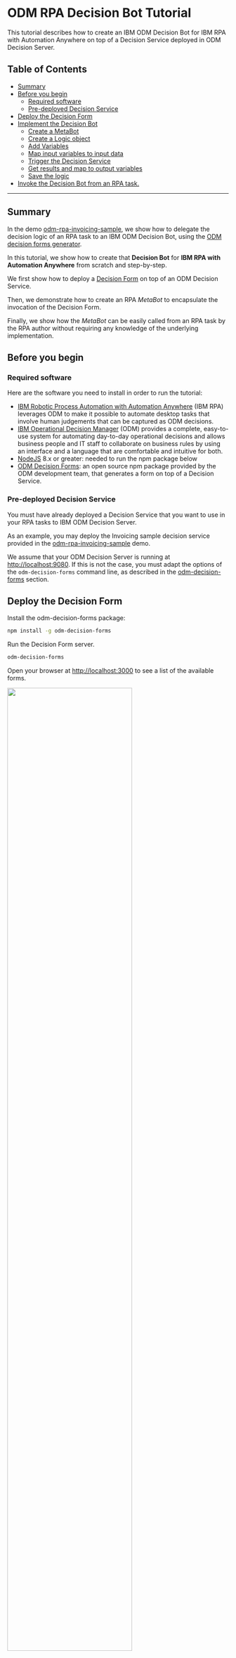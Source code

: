 # ODM RPA Decision Bot Tutorial

This tutorial describes how to create an IBM ODM Decision Bot for IBM RPA with Automation Anywhere on top of
a Decision Service deployed in ODM Decision Server.

## Table of Contents

  - [Summary](#summary)
  - [Before you begin](#before-you-begin)
     - [Required software](#required-software)
     - [Pre-deployed Decision Service](#pre-deployed-decision-service)
  - [Deploy the Decision Form](#deploy-the-decision-form)
  - [Implement the Decision Bot](#implement-the-decision-bot)
     - [Create a MetaBot](#create-a-metabot)
     - [Create a Logic object](#create-a-logic-object)
     - [Add Variables](#add-variables)
     - [Map input variables to input data](#map-input-variables-to-input-data)
     - [Trigger the Decision Service](#trigger-the-decision-service)
     - [Get results and map to output variables](#get-results-and-map-to-output-variables)
     - [Save the logic](#save-the-logic)
  - [Invoke the Decision Bot from an RPA task.](#invoke-the-decision-bot-from-an-rpa-task)

---

## Summary

In the demo [odm-rpa-invoicing-sample](https://github.com/ODMDev/odm-rpa-invoicing-sample), we show how
to delegate the decision logic of an RPA task to an IBM ODM Decision Bot, using the [ODM decision forms generator](https://www.npmjs.com/package/odm-decision-forms).

In this tutorial, we show how to create that **Decision Bot** for **IBM RPA with Automation Anywhere** from scratch
and step-by-step.

We first show how to deploy a [Decision Form](https://github.com/ODMDev/odm-decision-forms) on top of an ODM Decision Service.

Then, we demonstrate how to create an RPA *MetaBot* to encapsulate the invocation of the Decision Form.

Finally, we show how the *MetaBot* can be easily called from an RPA task by the RPA author without requiring any 
knowledge of the underlying implementation.

## Before you begin

### Required software

Here are the software you need to install in order to run the tutorial:

* [IBM Robotic Process Automation with Automation Anywhere](https://www.ibm.com/cloud-computing/products/digital-process-automation/robotic-process-automation/) (IBM RPA)  leverages ODM to make it possible to automate desktop tasks that involve human judgements that can be captured as ODM decisions.
* [IBM Operational Decision Manager](http://www-03.ibm.com/software/products/en/odm) (ODM) provides a complete, easy-to-use system for automating day-to-day operational decisions and allows business people and IT staff to collaborate on business rules by using an interface and a language that are comfortable and intuitive for both.
* [NodeJS](https://nodejs.org/en/download/) 8.x or greater: needed to run the npm package below
* [ODM Decision Forms](https://www.npmjs.com/package/odm-decision-forms): an open source npm package provided by the ODM development team, 
that generates a form on top of a Decision Service.

### Pre-deployed Decision Service

You must have already deployed a Decision Service that you want to use in your RPA tasks to IBM ODM Decision Server.

As an example, you may deploy the Invoicing sample decision service provided in the [odm-rpa-invoicing-sample](https://github.com/ODMDev/odm-rpa-invoicing-sample) demo.

We assume that your ODM Decision Server is running at [http://localhost:9080](http://localhost:9080). If this is not the case,
you must adapt the options of the `odm-decision-forms` command line, as described in
the [odm-decision-forms](https://github.com/ODMDev/odm-decision-forms#usage) section.

## Deploy the Decision Form

Install the odm-decision-forms package:

```bash
npm install -g odm-decision-forms
```

Run the Decision Form server.

```bash
odm-decision-forms
```

Open your browser at [http://localhost:3000](http://localhost:3000) to see a list of the available forms.

<img src="https://raw.githubusercontent.com/ODMDev/odm-rpa-decisionbot-tutorial/master/screenshots/Decision Forms Home.png" width="75%"></img>

From the *Version* column, select the decision form you want to automate. Eg: http://localhost:3000/ruleapp/CompleteInvoice_Ruleapp/CompleteInvoice_Ruleset

<img src="https://raw.githubusercontent.com/ODMDev/odm-rpa-decisionbot-tutorial/master/screenshots/Decision Form.png?v=2" width="75%"></img>

You can test the form, entering some value on the Request side and clicking *Run Decision* to get the results.

## Implement the Decision Bot

Our Decision Bot is implemented as an Automation Anywhere MetaBot, which encapsulates the invocation of the Decision Form
and exposes input and output variables, mapped to/from the Decision Service input/output parameters.

### Create a MetaBot

* Keep the Decision Form window open and close any other tab or browser instance.
* Open *Automation Anywhere Client*
* Go to the *MetaBot* tab and click *New*
* Set a name for the MetaBot. Eg: Invoicing Decision Bot
* In the Applications list, Select *Internet Explorer* and click *Create*

<img src="https://raw.githubusercontent.com/ODMDev/odm-rpa-decisionbot-tutorial/master/screenshots/New MetaBot.png" width="30%"></img>

This opens the MetaBot editor. Click *Add Screen* and select the screen corresponding to the navigator displaying your Decision Form

<img src="https://raw.githubusercontent.com/ODMDev/odm-rpa-decisionbot-tutorial/master/screenshots/Add Screen.png" width="50%"></img>

### Create a Logic object

We then edit a *Logic* object, defining in/out variables of the metabot, listing the steps required to enter input data 
in the form based on the MetaBot input variables, executing the Decision Service, and mapping the output result to the MetaBot output variables.

* Click on the *Logic* tab
* Click *Add Logic*. This opens the *Logic Editor*, showing the Internet Explorer window

<img src="https://raw.githubusercontent.com/ODMDev/odm-rpa-decisionbot-tutorial/master/screenshots/Logic Editor.png" width="75%"></img>

### Add Variables

On the right hand side, expand the *Variable Manager* panel

Create an input variable corresponding to each input field of the decision form (*Request* panel):
   * Click 'Add'
   * Give a name to the variable, similar to the field name
   * Select 'Input' as the *Parameter Type*
   * Enter a default Value in the value field, to be used for testing
   * Repeat for each field in the 'Request' panel
   
   <img src="https://raw.githubusercontent.com/ODMDev/odm-rpa-decisionbot-tutorial/master/screenshots/Add Input Variable.png" width="60%"></img>

Create an output variable corresponding for each output field of the decision form (*Response* panel):
   * Click 'Add'
   * Give a name to the variable, similar to the field name
   * Select 'Output' as the *Parameter Type*
   * Enter a default Value in the value field, to be used for testing
   * Repeat for each field in the 'Response' panel

In our example, you will end up with 6 variables:

   <img src="https://raw.githubusercontent.com/ODMDev/odm-rpa-decisionbot-tutorial/master/screenshots/MetaBot Variables.png" width="25%"></img>

### Map input variables to input data

You must now create an input action for each input field of the Decision Service and fill it from a corresponding input 
variable.

* Map a Select (combo box):
   * Click the Select element. This will highlight it in red.
   * Set the *Select Action* field to *SelectItemByText*
   * Set the *Select Item* field to the variable you want to map (you can hit F2 to see the list of available variables)
   * Click *Add*

   <img src="https://raw.githubusercontent.com/ODMDev/odm-rpa-decisionbot-tutorial/master/screenshots/Map Select In.png" width="60%"></img>

* Map a Text field (input type="text"):
   * Click the text field. This will highlight it in red.
   * Set the *Select Action* field to *SetText*
   * Check the *Keystrokes* checkbox - this is mandatory for odm-decision-forms
   * Set the 'Enter Text' field to the variable you want to map (you can hit F2 to see the list of available variables)
   * Click *Add*

   <img src="https://raw.githubusercontent.com/ODMDev/odm-rpa-decisionbot-tutorial/master/screenshots/Map TextField In.png" width="60%"></img>

### Trigger the Decision Service

You can then ask the MetaBot to execute the decision:

* Click the *Run Decision* button. This will highlight it in red
* Set the 'Select Action' field to *Click*
* Click *Add*
   
<img src="https://raw.githubusercontent.com/ODMDev/odm-rpa-decisionbot-tutorial/master/screenshots/Run Decision.png" width="55%"></img>

### Get results and map to output variables

You must map each output field of the Decision Service to a corresponding output variable.

* Map a Select (combo box):
   * Click the Select. This will highlight it in red
   * Set the *Select Action* field to *GetSelectedText*
   * Set the *Select Variable* field to the variable you want to map (you can hit F2 to see the list of available variables) 
   * Click *Add*

   <img src="https://raw.githubusercontent.com/ODMDev/odm-rpa-decisionbot-tutorial/master/screenshots/Map Select Out.png" width="60%"></img>

* Map a Text field (input type="text"):
   * Click in the text field. This will highlight it in red
   * Set the *Select Action* field to *Get Property*
   * Set the *Property Name* field to *HTML Value*
   * Set the *Select Variable* field to the variable you want to map (you can hit F2 to see the list of available variables) 
   * Click *Add*

   <img src="https://raw.githubusercontent.com/ODMDev/odm-rpa-decisionbot-tutorial/master/screenshots/Map TextField Out.png" width="75%"></img>

### Save the logic

Once the variables are all created and mapped to input / output fields, you should see an 'Action List' similar to this:

<img src="https://raw.githubusercontent.com/ODMDev/odm-rpa-decisionbot-tutorial/master/screenshots/Action List.png" width="100%"></img>

Save your logic (Save Button) and give it a name. Eg: Invoicing Decision Service.

## Invoke the Decision Bot from an RPA task.

Now that the ODM Decision Service execution is encapsulated in a MetaBot, it is very easy to call that MetaBot from an RPA task.

From your Main task, you first need to open the browser to the correct URL: drag and drop the *Web Recorder / Open Browser*
command in your task, and enter the Decision Form URL.

<img src="https://raw.githubusercontent.com/ODMDev/odm-rpa-decisionbot-tutorial/master/screenshots/Open Browser.png" width="75%"></img>
   
Now, drag and drop your Decision Bot from the *MetaBots* list, and map the variables of your main task to the ones of your metabot.

<img src="https://raw.githubusercontent.com/ODMDev/odm-rpa-decisionbot-tutorial/master/screenshots/Invoke MetaBot.png" width="75%"></img>

Your main task should look like this:

<img src="https://raw.githubusercontent.com/ODMDev/odm-rpa-decisionbot-tutorial/master/screenshots/Main Bot.png" width="100%"></img>


# Issues and contributions
For issues relating to this sample, please use the [GitHub issue tracker](../../issues).
We welcome contributions following [our guidelines](CONTRIBUTING.md).

# License
The source files found in this project are licensed under the [Apache License 2.0](LICENSE).

# Notice
© Copyright IBM Corporation 2017.

